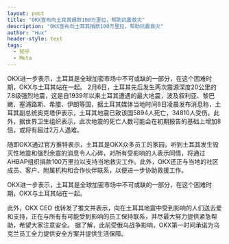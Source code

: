 ```yaml
---
layout: post
title: "OKX宣布向土耳其捐款100万里拉，帮助抗震救灾"
description: "OKX宣布向土耳其捐款100万里拉，帮助抗震救灾"
author: "Hux"
header-style: text
tags:
  - 知乎
  - Meta
---
```

OKX进一步表示，土耳其是全球加密市场中不可或缺的一部分，在这个困难时期，OKX与土耳其站在一起。
2月6日，土耳其先后发生两次震源深度20公里的7.8级强烈地震，这是自1939年以来土耳其遭遇的最大地震，波及叙利亚、黎巴嫩、塞浦路斯、希腊、伊朗等国，据土耳其媒体当地时间8日凌晨发布消息称，土耳其副总统奥克塔伊表示，土耳其地震已致该国5894人死亡，34810人受伤。此外，据世界卫生组织表示，此次地震的死亡人数可能会在初期报告的基础上增加8倍，或将有超过2万人遇难。

随即OKX通过官方推特表示，土耳其是OKX众多员工的家园，听到土耳其发生毁灭性地震和强烈余震的消息令人心碎，对所有受影响的人表示同情，将通过AHBAP组织捐款100万里拉以支持当地救灾工作。此外，OKX还正与当地的社区成员、客户、附属机构和合作伙伴联系，以便进一步协助救援工作。

OKX进一步表示，土耳其是全球加密市场中不可或缺的一部分，在这个困难时期，OKX与土耳其站在一起。

此外，OKX CEO 也转发了推文并表示，向在土耳其地震中受到影响的人们送去爱和支持，正在与所有有可能受到影响的员工保持联系，并尽最大努力提供紧急帮助，希望大家注意安全。 据了解，此前受俄乌战争影响，OKX第一时间承诺为乌克兰员工全力提供安全方案并提供生活保障。

